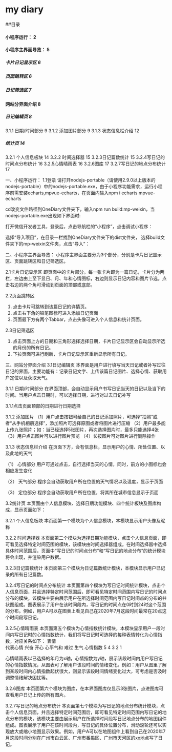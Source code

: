 # my diary

##目录
#### 小程序运行：	2
#### 小程序主界面导览：	5
##### 卡片日记显示区	6
##### 页面跳转区	6
##### 日记筛选区	7
#### 网站分界面介绍	8
##### 日记编辑页	8
3.1.1 	日期/时间部分	9
3.1.2 	添加图片部分	9
3.1.3 	状态信息栏介绍	12
##### 统计页	14
3.2.1 个人信息板块	14
3.2.2 时间选择器	15
3.2.3日记篇数统计	15
3.2.4写日记的时间点分布统计	16
3.2.5心情晴雨表	16
3.2.6图库	17
3.2.7写日记的地点分布统计	17

一、小程序运行：
1.1登录
 请打开nodejs-portable（请使用2.9.0以上版本的nodejs-portable）中的nodejs-portable.exe，由于小程序功能需求，运行小程序前需安装echarts,mpvue-echarts，在页面内输入npm i echarts mpvue-echarts
 
cd改变文件路径到OneDiary文件夹下，输入npm run build:mp-weixin，当nodejs-portable.exe出现如下界面时:
 
打开微信开发者工具，登录后，点击导航栏的“小程序”，点击调试小程序： 
 
选择“导入项目”，在目录一栏找到OneDiary文件夹下的dist文件夹， 选择build文件夹下的mp-weixin文件夹，点击“导入”：
  
二、小程序主界面导览：
小程序主界面主要分为3个部分，分别是卡片日记显示区、页面跳转区和日记筛选区。
 
2.1卡片日记显示区
即页面中的卡片部分。每一张卡片即为一篇日记，卡片分为两栏，左边由上至下显日、月、年和心情图标，右边则显示日记内容和图片节选。点击右边的两个角可滑动到页面的顶部或底部。

2.2页面跳转区
1.	点击卡片可跳转到该篇日记的详情页。
2.	点击右下角的铅笔图标可进入添加日记页面
3.	页面最下方有两个Tabbar，点击头像可进入个人信息和统计页面。

2.3日记筛选区
1.	点击页面上方的日期和三角形选择选择日期，卡片日记显示区会自动显示所选的月份的所有日记。
2.	下拉页面可进行刷新，卡片日记显示区重新显示所有日记。      

三、网站分界面介绍
3.1日记编辑页
本界面是用户进行填写当天日记或者补写过往日记的界面，主要功能有：记录日记文字、上传该篇日记图片、选择心情、获取用户定位以及获取天气。

3.1.1 	日期/时间部分
在界面顶部，会自动显示用户书写日记当天的日记以及当下的时间。当用户点击日期时，可以选择日期，进行对过去日记补写
  
3.1.1点击页面顶部的日期进行日期选择

3.1.2 	添加图片
（1）用户点击按钮可给自己的日记添加照片，可选择“拍照”或者“从手机相册选择”，添加照片可选择原图或者将图片进行压缩
（2）用户最多能上传九张照片；如：当已经选择5张图片，再次选择图片时，最多只能选择4张
（3）用户点击图片可以进行图片预览
（4）长按图片可对图片进行删除操作
 
3.1.3 	状态信息栏介绍
在页面下方，会有信息栏，显示用户的心情、所处位置、以及此地的天气
 
（1）	心情部分
用户可通过点击，自行选择当天的心情，同时，前方的小图标也会相应发生变化
 
（2）	天气部分
程序会自动获取用户所在位置的天气情况以及温度，显示于页面
 
（3）	定位部分
程序会自动获取用户所在位置，将其所在城市信息显示于页面
 
3.2统计页
本页面由个人信息模块、选择日期功能模块、四个统计板块及图库构成，显示页面如下：
 
3.2.1 个人信息板块
本页面第一个模块为个人信息模块，本模块显示用户头像及昵称

3.2.2 时间选择器
本页面第二个模块为选择日期功能模块，点击个人信息页面，即可看见选择特定时间范围的模块，该模块由时间选择器组成。在时间选择器中选择具体时间范围后，页面中“写日记的时间点分布”和“写日记的地点分布”的统计模块将会出现，并渲染用户数据。
 
3.2.3日记篇数统计
本页面第三个模块为日记篇数统计模块，本模块显示用户已记录的所有日记篇数。
 
3.2.4写日记的时间点分布统计
本页面第四个模块为写日记时间统计模块，点击个人信息页面，并且选择特定时间范围后，即可看见特定时间范围内写日记的时间点分布的模块，该模块主要由展示用户在所选择时间范围内写日记时间点的分布的柱状图组成。图表展示了用户在该时间段内，写日记的时间点在0时到24时这个范围的分布。例如，用户A可以在图表上看见自己在2020年7月这段时间最常在20点这个时间段写日记。
 
3.2.5心情晴雨表
本页面第五个模块为心情指数统计模块，本模块显示用户一段时间内写日记时的心情指数统计，我们将写日记时可选择的每种表情转化为心情指数，对应关系如下：
表情	 	 	 	 	 
代表心情	兴奋	开心	心平气和	难过	生气
心情指数	5	4	3	2	1

心情晴雨表以已选择的年月为x轴，心情指数为y轴，展示该段时间内用户写日记的心情指数情况，从图表可了解用户该段时间的情绪变化。例如：用户从图里了解到某段时间内心情指数起伏很大，则显示该段时间情绪变化过大，可考虑是否及时调整情绪解决困扰等。
 
3.2.6图库
本页面第六个模块为图库，在本界面图库仅显示3张图片，点进图库可查看用户日记上传的所有图片。
 
3.2.7写日记的地点分布统计
本页面第七个模块为写日记的地点分布统计模块，点击个人信息页面，并且选择特定时间范围后，即可看见特定时间范围内写日记的地点分布的模块，该模块主要由展示用户在所选择时间段写日记地点分布的地图组件组成。图表展示了用户在该时间段内，写日记的具体位置分布，滑动滚轮还可以实现放大或缩小地图显示效果。例如，用户A可以在地图组件上看到自己在2020年7月这段时间分别在广州市白云区、广州市番禺区、广州市天河区的xx地点写了日记。
 

